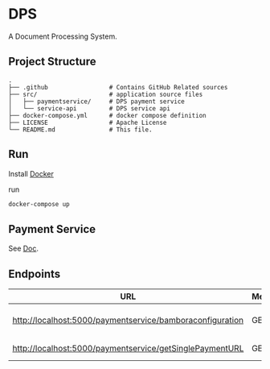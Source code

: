 # DPS

A Document Processing System.

## Project Structure

    .
    ├── .github                 # Contains GitHub Related sources
    ├── src/                    # application source files
    │   ├── paymentservice/     # DPS payment service
    │   └── service-api         # DPS service api
    ├── docker-compose.yml      # docker compose definition
    ├── LICENSE                 # Apache License
    └── README.md               # This file.

## Run

Install [Docker](https://www.docker.com/)

run

```bash
docker-compose up
```

## Payment Service

See [Doc](src/paymentservice/README.md).

## Endpoints

| URL | Method | Description |
| --- | --- | --- |
| [http://localhost:5000/paymentservice/bamboraconfiguration](http://localhost:5050/paymentservice/bamboraconfiguration) | GET | Bambora configuration url |
| [http://localhost:5000/paymentservice/getSinglePaymentURL](http://localhost:5050/paymentservice/getSinglePaymentURL) | GET | Single Payment Url |
